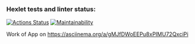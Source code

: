 ### Hexlet tests and linter status:
[![Actions Status](https://github.com/RazdorPaul/java-project-61/actions/workflows/hexlet-check.yml/badge.svg)](https://github.com/RazdorPaul/java-project-61/actions)
[![Maintainability](https://api.codeclimate.com/v1/badges/fd1c1f007b3eb3251603/maintainability)](https://codeclimate.com/github/RazdorPaul/java-project-61/maintainability)

Work of App on https://asciinema.org/a/gMJfDWoEEPu8xPIMU72QxciPi
